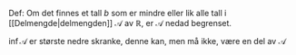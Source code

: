 Def:
Om det finnes et tall $b$ som er mindre eller lik alle tall i [[Delmengde|delmengden]] $\mathcal{A}$ av $\mathbb{R}$, er $\mathcal{A}$ nedad begrenset.

$\inf\mathcal{A}$ er største nedre skranke, denne kan, men må ikke, være en del av $\mathcal{A}$